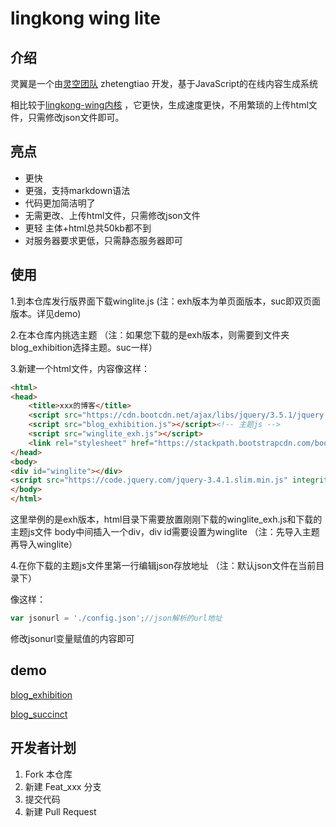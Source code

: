# lingkong wing lite 

## 介绍
灵翼是一个由[灵空团队](https://gitee.com/lingkonggzs) zhetengtiao
开发，基于JavaScript的在线内容生成系统

相比较于[lingkong-wing内核](https://gitee.com/lingkonggzs/lingkong-wing-kernel/tree/master)
，它更快，生成速度更快，不用繁琐的上传html文件，只需修改json文件即可。

## 亮点
* 更快
* 更强，支持markdown语法
* 代码更加简洁明了
* 无需更改、上传html文件，只需修改json文件
* 更轻 主体+html总共50kb都不到
* 对服务器要求更低，只需静态服务器即可

## 使用
1.到本仓库发行版界面下载winglite.js
(注：exh版本为单页面版本，suc即双页面版本。详见demo)

2.在本仓库内挑选主题
（注：如果您下载的是exh版本，则需要到文件夹blog_exhibition选择主题。suc一样）

3.新建一个html文件，内容像这样：
```html
<html>
<head>
    <title>xxx的博客</title>
    <script src="https://cdn.bootcdn.net/ajax/libs/jquery/3.5.1/jquery.js"></script>
    <script src="blog_exhibition.js"></script><!-- 主题js -->
    <script src="winglite_exh.js"></script>
    <link rel="stylesheet" href="https://stackpath.bootstrapcdn.com/bootstrap/4.4.1/css/bootstrap.min.css" integrity="sha384-Vkoo8x4CGsO3+Hhxv8T/Q5PaXtkKtu6ug5TOeNV6gBiFeWPGFN9MuhOf23Q9Ifjh" crossorigin="anonymous"><meta name="viewport" content="width=device-width, initial-scale=1, shrink-to-fit=no"><meta http-equiv="Content-Type" content="text/html; charset=utf-8" /></head>
</head>
<body>
<div id="winglite"></div>
<script src="https://code.jquery.com/jquery-3.4.1.slim.min.js" integrity="sha384-J6qa4849blE2+poT4WnyKhv5vZF5SrPo0iEjwBvKU7imGFAV0wwj1yYfoRSJoZ+n" crossorigin="anonymous"></script><script src="https://cdn.jsdelivr.net/npm/popper.js@1.16.0/dist/umd/popper.min.js" integrity="sha384-Q6E9RHvbIyZFJoft+2mJbHaEWldlvI9IOYy5n3zV9zzTtmI3UksdQRVvoxMfooAo" crossorigin="anonymous"></script><script src="https://stackpath.bootstrapcdn.com/bootstrap/4.4.1/js/bootstrap.min.js" integrity="sha384-wfSDF2E50Y2D1uUdj0O3uMBJnjuUD4Ih7YwaYd1iqfktj0Uod8GCExl3Og8ifwB6" crossorigin="anonymous"></script>
</body>
</html>
```
这里举例的是exh版本，html目录下需要放置刚刚下载的winglite_exh.js和下载的主题js文件
body中间插入一个div，div id需要设置为winglite
（注：先导入主题再导入winglite）

4.在你下载的主题js文件里第一行编辑json存放地址
（注：默认json文件在当前目录下）

像这样：
```js
var jsonurl = './config.json';//json解析的url地址
```
修改jsonurl变量赋值的内容即可

## demo
[blog_exhibition](http://test.zhetengtiao.club:2233/demo/lingkong-wing-lite/blog_exhibition/)

[blog_succinct](http://test.zhetengtiao.club:2233/demo/lingkong-wing-lite/blog_succinct/)

## 开发者计划
1. Fork 本仓库
2. 新建 Feat_xxx 分支
3. 提交代码
4. 新建 Pull Request